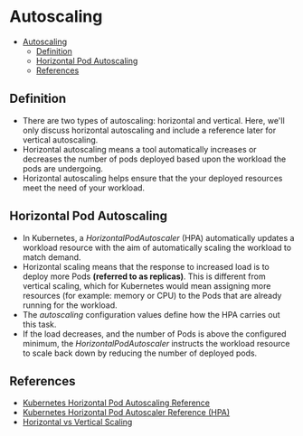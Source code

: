 # Autoscaling

- [Autoscaling](#autoscaling)
  - [Definition](#definition)
  - [Horizontal Pod Autoscaling](#horizontal-pod-autoscaling)
  - [References](#references)

## Definition

- There are two types of autoscaling: horizontal and vertical. Here, we'll only
  discuss horizontal autoscaling and include a reference later for vertical
  autoscaling.
- Horizontal autoscaling means a tool automatically increases or decreases the
  number of pods deployed based upon the workload the pods are undergoing.
- Horizontal autoscaling helps ensure that the your deployed resources meet the
  need of your workload.

## Horizontal Pod Autoscaling

- In Kubernetes, a *HorizontalPodAutoscaler* (HPA) automatically updates a workload
  resource with the aim of automatically scaling the workload to match
  demand.
- Horizontal scaling means that the response to increased load is to deploy
  more Pods **(referred to as replicas)**. This is different from vertical
  scaling, which for Kubernetes would mean assigning more resources
  (for example: memory or CPU) to the Pods that are already running for the
  workload.
- The *autoscaling* configuration values define how the HPA carries out this task.
- If the load decreases, and the number of Pods is above the configured
  minimum, the *HorizontalPodAutoscaler* instructs the workload resource
  to scale back down by reducing the number of deployed pods.

## References
<!-- markdownlint-disable-next-line MD013 -->
- [Kubernetes Horizontal Pod Autoscaling Reference](https://kubernetes.io/docs/tasks/run-application/horizontal-pod-autoscale/)
  <!-- markdownlint-disable-next-line MD013 -->
- [Kubernetes Horizontal Pod Autoscaler Reference (HPA)](https://kubernetes.io/docs/tasks/run-application/horizontal-pod-autoscale-walkthrough/)
  <!-- markdownlint-disable-next-line MD013 -->
- [Horizontal vs Vertical Scaling](https://www.ibm.com/blogs/cloud-computing/2014/04/09/explain-vertical-horizontal-scaling-cloud/)
